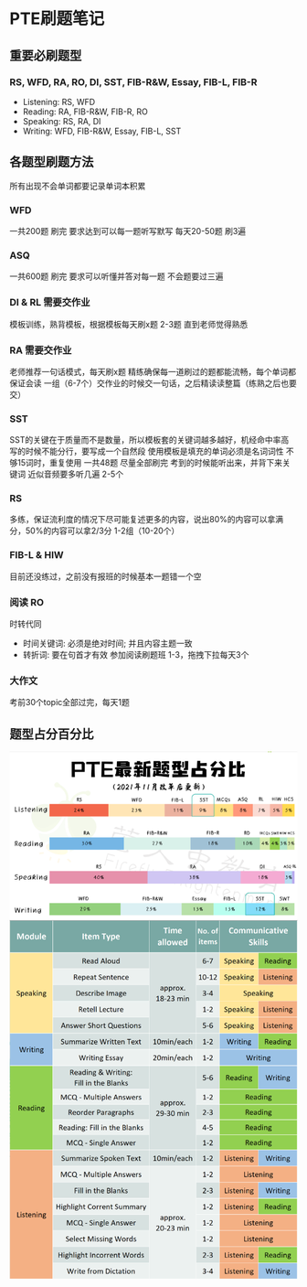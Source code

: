 # PTE刷题笔记



## 重要必刷题型
### RS, WFD, RA, RO, DI, SST, FIB-R&W, Essay, FIB-L, FIB-R
- Listening: RS, WFD
- Reading: RA, FIB-R&W, FIB-R, RO
- Speaking: RS, RA, DI
- Writing: WFD, FIB-R&W, Essay, FIB-L, SST

## 各题型刷题方法

所有出现不会单词都要记录单词本积累

### WFD

一共200题 刷完 要求达到可以每一题听写默写 每天20-50题 刷3遍

### ASQ

一共600题 刷完 要求可以听懂并答对每一题 不会题要过三遍

### DI & RL 需要交作业

模板训练，熟背模板，根据模板每天刷x题 2-3题 直到老师觉得熟悉

### RA 需要交作业

老师推荐一句话模式，每天刷x题 精练确保每一道刷过的题都能流畅，每个单词都保证会读 一组（6-7个）交作业的时候交一句话，之后精读读整篇（练熟之后也要交）

### SST 

SST的关键在于质量而不是数量，所以模板套的关键词越多越好，机经命中率高
写的时候不能分行，要写成一个自然段
使用模板是填充的单词必须是名词词性
不够15词时，重复使用
一共48题 尽量全部刷完 考到的时候能听出来，并背下来关键词 近似音频要多听几遍 2-5个

### RS

多练，保证流利度的情况下尽可能复述更多的内容，说出80%的内容可以拿满分，50%的内容可以拿2/3分 1-2组（10-20个）

### FIB-L & HIW

目前还没练过，之前没有报班的时候基本一题错一个空

### 阅读 RO
时转代同
- 时间关键词: 必须是绝对时间; 并且内容主题一致 
- 转折词: 要在句首才有效
参加阅读刷题班 1-3，拖拽下拉每天3个

### 大作文

考前30个topic全部过完，每天1题

## 题型占分百分比

![题型占分百分比1](Image/question_type_percentage1.png)
![题型占分百分比2](Image/question_type_percentage2.png)

